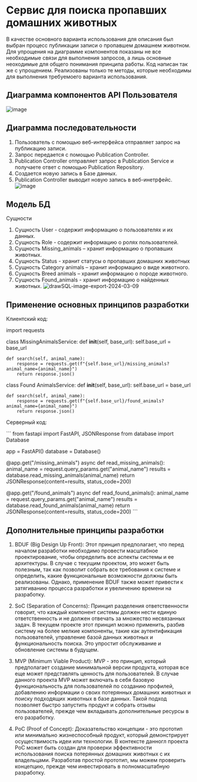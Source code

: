 # Сервис для поиска пропавших домашних животных
В качестве основного варианта использования для описания был выбран процесс публикации записи о пропавшем домашнем животном. Для упрощения на диаграмме компонентов показаны не все необходимые связи для выполнения запросов, а лишь основные неоходимые для общего понимания принципа работы. 
Код написан так же с упрощением. Реализованы только те методы, которые необходимы для выполнения требуемоего варианта использования.

## Диаграмма компонентов API Пользователя
![image](https://github.com/nikitasik4ik/HSE_Architecture/assets/81356111/38eee4f1-b3e4-4ea0-8cd2-ad53cac5dff5)

## Диаграмма последовательности
1. Пользователь с помощью веб-интерфейса отправляет запрос на публикацию записи.
2. Запрос передается с помощью Publication Controller.
3. Publication Controller отправляет запрос в Publication Service и получаете ответ с помощью Publication Repository.
4. Создается новую запись в Базе данных.
5. Publication Controller выводит новую запись в веб-инетрфейс.
![image](https://github.com/nikitasik4ik/HSE_Architecture/assets/81356111/3bbc6b22-53bf-456c-8a0f-cc2ec28f9f92)

## Модель БД
Сущности 
1. Сущность User - содержит информацию о пользователях и их данных.
2. Сущность Role - содержит информацию о ролях пользователей.
3. Сущность Missing_animals – хранит информацию о пропавших животных.
4. Сущность Status - хранит статусы о пропавших домашних животных
5. Сущность Category animals – хранит информацию о виде животного.
6. Сущность Breed animals – хранит информацию о породе животного.
7. Сущность Found_animals - хранит информацию о найденных животных. 
![drawSQL-image-export-2024-03-09](https://github.com/nikitasik4ik/HSE_Architecture/assets/81356111/27eb9ce4-eb72-4ac3-bd20-c5af87def43f)

## Применение основных принципов разработки
Клиентский код:

import requests

class MissingAnimalsService:
    def __init__(self, base_url):
        self.base_url = base_url
    
    def search(self, animal_name):
        response = requests.get(f"{self.base_url}/missing_animals?animal_name={animal_name}")
        return response.json()

class Found AnimalsService:
    def __init__(self, base_url):
        self.base_url = base_url
    
    def search(self, animal_name):
        response = requests.get(f"{self.base_url}/found_animals?animal_name={animal_name}")
        return response.json()



Серверный код:

\```
from fastapi import FastAPI, JSONResponse
from database import Database

app = FastAPI()
database = Database()

@app.get("/missing_animals")
async def read_missing_animals():
    animal_name = request.query_params.get("animal_name")
    results = database.read_missing_animals(animal_name)
    return JSONResponse(content=results, status_code=200)

@app.get("/found_animals")
async def read_found_animals():
    animal_name = request.query_params.get("animal_name")
    results = database.read_found_animals(animal_name)
    return JSONResponse(content=results, status_code=200)
\```


## Дополнительные принципы разработки
1. BDUF (Big Design Up Front): Этот принцип предполагает, что перед началом разработки необходимо провести масштабное проектирование, чтобы определить все аспекты системы и ее архитектуры. В случае с текущим проектом, это может быть полезным, так как позволит собрать все требования к системе и определить, какие функциональные возможности должны быть реализованы. Однако, применение BDUF также может привести к затягиванию процесса разработки и увеличению времени на разработку.

2. SoC (Separation of Concerns): Принцип разделения ответственности говорит, что каждый компонент системы должен нести единую ответственность и не должен отвечать за множество несвязанных задач. В текущем проекте этот принцип можно применить, разбив систему на более мелкие компоненты, такие как аутентификация пользователей, управление базой данных животных и функциональность поиска. Это упростит обслуживание и обновление системы в будущем.

3. MVP (Minimum Viable Product): MVP - это принцип, который предполагает создание минимальной версии продукта, которая все еще может представлять ценность для пользователей. В случае данного проекта MVP может включать в себя базовую функциональность для пользователей по созданию профилей, добавлению информации о своих потерянных домашних животных и поиску подходящих животных в базе данных. Такой подход позволяет быстро запустить продукт и собрать отзывы пользователей, прежде чем вкладывать дополнительные ресурсы в его разработку.

4. PoC (Proof of Concept): Доказательство концепции - это прототип или минимально жизнеспособный продукт, который демонстрирует осуществимость идеи или технологии. В контексте данногл проекта PoC может быть создан для проверки эффективности использования поиска потерянных домашних животных с их владельцами. Разработав простой прототип, мы можем проверить концепцию, прежде чем инвестировать в полномасштабную разработку.
